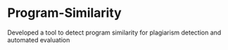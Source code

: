 # Program-Similarity
Developed a tool to detect program similarity for plagiarism detection and automated evaluation
